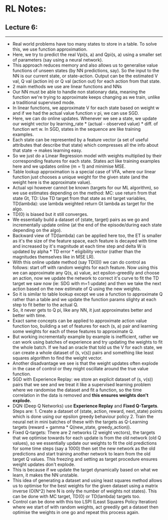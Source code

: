 # RL Notes:

## Lecture 6:
---
* Real world problems have too many states to store in a table. To solve this, we use function approximation.
* Here, we try to predict the real Vpi(s, a) and Qpi(s, a) using a smaller set of parameters (say using a neural network). 
* This approach reduces memory and also allows us to generalise value functions of unseen states (by NN predictions, say). So the input to the NN is our current state, or state-action. Output can be the estimated V val, Q val (action in) or Q val (action out) for each action from that state.
* 2 main methods we use are linear functions and NNs
* Our NN must be able to handle non stationary data, meaning the function we're trying to approximate keeps changing as we train, unlike a traditional supervised mode.
* In linear functions, we approximate V for each state based on weight w and if we had the actual value function v pi, we can use SGD.
* Here, we can do online updates. Whenever we see a state, we update our weight vector by learning_rate * (actual - observed value) * diff. of function wrt w. In SGD, states in the sequence are like training examples.
* Each state can be represented by a feature vector (a set of useful attributes that describe that state) which compresses all the info about that state -> makes learning easy.
* So we just do a Linear Regression model with weights multiplied by their corresponding features for each state. States act like training examples here and we updates online (m = 1) and minimise MSE.
* Table lookup approximation is a special case of VFA, where our linear function just chooses a unique weight for the given state (and the weight here is the approximate value).
* Actual vpi however cannot be known (targets for our ML algorithm), so we use estimates depending on the method: MC: use return from that state Gt, TD: Use TD target from that state as ml target variables, TD(lambda): use lambda weighted return Gt lambda as target for the algo.
* TD(0) is biased but it still converges. 
* We essentially build a dataset of (state, target) pairs as we go and incrementally update online (at the end of the episode/during each state depending on the algo).
* Backward view of TD(lambda) can be applied here too, the ET is smaller as it's the size of the feature space, each feature is decayed with time and increased by it's magnitude at each time step and delta W is updated by alpha * TD error * eligibility vector (rather than the magnitudes themselves like in MSE LR).
* With this online update method (say TD(0)) we can do control as follows: start off with random weights for each feature. Now using this we can approximate any Q(s, a) value, act epsilon-greedily and choose an action, now we update the network to correct it's curve to fit the TD target we saw now (ie: SDG with m=1 update) and then we take the next action based on the new estimate of Q using the new weights.
* So it is similar to table lookup except we use a function to approximate Q rather than a table and we update the function params slighty at each step to fit better to the actual Q.
* So, it never gets to Q pi, like any NN, it just approximates better and better with time.
* Exact same concepts can be applied to approximate action value function too, building a set of features for each (s, a) pair and learning some weights for each of these features to approximate Q.
* But working incrementally example by example is inefficient, rather we can work using batches of experience and try updating the weights to fit the whole batch. If we had an oracle that told us the V for each state, we can create a whole dataset of (s, v(s)) pairs and something like least squares algorithm to find the weight vector.
* Another disadvantage we see is that the weight updates often explode in the case of control or they might oscillate around the true value function.
* SGD with Experience Replay: we store an explicit dataset of (s, v(s)) pairs that we see and we treat it like a supervised learning problem where we randomise the dataset and fit a function, so the time correlation in the data is removed and **this ensures weights don't explode.**
* DQN (Deep Q Networks) use **Experience Replay** and **Fixed Q-Targets**. Steps are: 1. Create a dataset of (state, action, reward, next_state) points which is done using our epsilon greedy behaviour policy 2. Train the neural net in mini batches of these with the targets as Q-Learning targets (reward + gamma * Q(new_state, greedy_action)). 
* Fixed Q-targets: There are 2 networks (2 weight vectors), the targets that we optimise towards for each update is from the old network (old Q values), so we essentially update our weights to fit the old predictions for some time steps (say a 1000) then set the new network as the old predictions and start training another network to learn from the old target Q values. This freezing and setting as target procedure ensures weight updates don't explode.
* This is because if we update the target dynamically based on what we learn, it makes the NN unstable.
* This idea of generating a dataset and using least squares method allows us to optimise for the best weights for the given dataset using a matrix inverse (O(N^2) here  N is only the number of weights not states). This can be done with MC target, TD(0) or TD(lambda) targets too.
* Control can be done with this too LSPI (Least Squares Policy Iteration) where we start of with random weights, act greedily get a dataset then optimise the weights in one go and repeat this process again. 